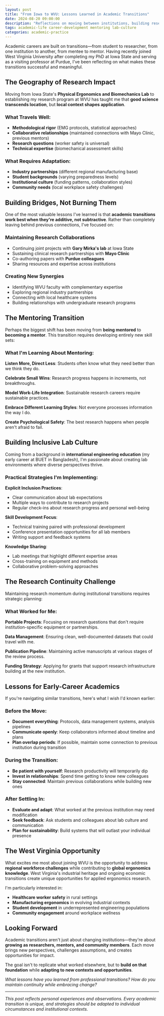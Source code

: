 ```yaml
---
layout: post
title: "From Iowa to WVU: Lessons Learned in Academic Transitions"
date: 2024-08-20 09:00:00
description: "Reflections on moving between institutions, building research continuity, and creating inclusive lab cultures in industrial engineering."
tags: academic-life career-development mentoring lab-culture
categories: academic-practice
---
```


Academic careers are built on transitions—from student to researcher, from one institution to another, from mentee to mentor. Having recently joined West Virginia University after completing my PhD at Iowa State and serving as a visiting professor at Purdue, I've been reflecting on what makes these transitions successful and meaningful.

## The Geography of Research Impact

Moving from Iowa State's **Physical Ergonomics and Biomechanics Lab** to establishing my research program at WVU has taught me that **good science transcends location**, but **local context shapes application**.

### What Travels Well:
- **Methodological rigor** (EMG protocols, statistical approaches)
- **Collaborative relationships** (maintained connections with Mayo Clinic, previous mentors)
- **Research questions** (worker safety is universal)
- **Technical expertise** (biomechanical assessment skills)

### What Requires Adaptation:
- **Industry partnerships** (different regional manufacturing base)
- **Student backgrounds** (varying preparedness levels)
- **Institutional culture** (funding patterns, collaboration styles)
- **Community needs** (local workplace safety challenges)

## Building Bridges, Not Burning Them

One of the most valuable lessons I've learned is that **academic transitions work best when they're additive, not subtractive**. Rather than completely leaving behind previous connections, I've focused on:

### **Maintaining Research Collaborations**
- Continuing joint projects with **Gary Mirka's lab** at Iowa State
- Sustaining clinical research partnerships with **Mayo Clinic**
- Co-authoring papers with **Purdue colleagues**
- Sharing resources and expertise across institutions

### **Creating New Synergies**
- Identifying WVU faculty with complementary expertise
- Exploring regional industry partnerships
- Connecting with local healthcare systems
- Building relationships with undergraduate research programs

## The Mentoring Transition

Perhaps the biggest shift has been moving from **being mentored** to **becoming a mentor**. This transition requires developing entirely new skill sets:

### **What I'm Learning About Mentoring:**

**Listen More, Direct Less**: Students often know what they need better than we think they do.

**Celebrate Small Wins**: Research progress happens in increments, not breakthroughs.

**Model Work-Life Integration**: Sustainable research careers require sustainable practices.

**Embrace Different Learning Styles**: Not everyone processes information the way I do.

**Create Psychological Safety**: The best research happens when people aren't afraid to fail.

## Building Inclusive Lab Culture

Coming from a background in **international engineering education** (my early career at BUET in Bangladesh), I'm passionate about creating lab environments where diverse perspectives thrive.

### **Practical Strategies I'm Implementing:**

**Explicit Inclusion Practices**: 
- Clear communication about lab expectations
- Multiple ways to contribute to research projects
- Regular check-ins about research progress and personal well-being

**Skill Development Focus**:
- Technical training paired with professional development
- Conference presentation opportunities for all lab members
- Writing support and feedback systems

**Knowledge Sharing**:
- Lab meetings that highlight different expertise areas
- Cross-training on equipment and methods
- Collaborative problem-solving approaches

## The Research Continuity Challenge

Maintaining research momentum during institutional transitions requires strategic planning:

### **What Worked for Me:**

**Portable Projects**: Focusing on research questions that don't require institution-specific equipment or partnerships.

**Data Management**: Ensuring clean, well-documented datasets that could travel with me.

**Publication Pipeline**: Maintaining active manuscripts at various stages of the review process.

**Funding Strategy**: Applying for grants that support research infrastructure building at the new institution.

## Lessons for Early-Career Academics

If you're navigating similar transitions, here's what I wish I'd known earlier:

### **Before the Move:**
- **Document everything**: Protocols, data management systems, analysis pipelines
- **Communicate openly**: Keep collaborators informed about timeline and plans
- **Plan overlap periods**: If possible, maintain some connection to previous institution during transition

### **During the Transition:**
- **Be patient with yourself**: Research productivity will temporarily dip
- **Invest in relationships**: Spend time getting to know new colleagues
- **Stay connected**: Maintain previous collaborations while building new ones

### **After Settling In:**
- **Evaluate and adapt**: What worked at the previous institution may need modification
- **Seek feedback**: Ask students and colleagues about lab culture and communication
- **Plan for sustainability**: Build systems that will outlast your individual presence

## The West Virginia Opportunity

What excites me most about joining WVU is the opportunity to address **regional workforce challenges** while contributing to **global ergonomics knowledge**. West Virginia's industrial heritage and ongoing economic transitions create unique opportunities for applied ergonomics research.

I'm particularly interested in:
- **Healthcare worker safety** in rural settings
- **Manufacturing ergonomics** in evolving industrial contexts  
- **Student development** in underrepresented engineering populations
- **Community engagement** around workplace wellness

## Looking Forward

Academic transitions aren't just about changing institutions—they're about **growing as researchers, mentors, and community members**. Each move brings new perspectives, challenges assumptions, and creates opportunities for impact.

The goal isn't to replicate what worked elsewhere, but to **build on that foundation** while **adapting to new contexts and opportunities**.

*What lessons have you learned from professional transitions? How do you maintain continuity while embracing change?*

---

*This post reflects personal experiences and observations. Every academic transition is unique, and strategies should be adapted to individual circumstances and institutional contexts.*
